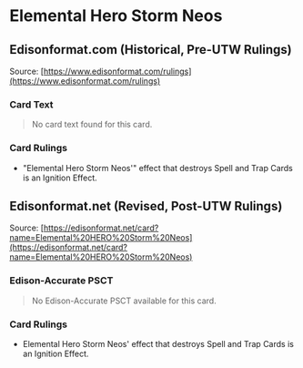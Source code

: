 # Elemental Hero Storm Neos

## Edisonformat.com (Historical, Pre-UTW Rulings)

Source: [https://www.edisonformat.com/rulings](https://www.edisonformat.com/rulings)

### Card Text

> No card text found for this card.

### Card Rulings

*   "Elemental Hero Storm Neos'" effect that destroys Spell and Trap Cards is an Ignition Effect.

## Edisonformat.net (Revised, Post-UTW Rulings)

Source: [https://edisonformat.net/card?name=Elemental%20HERO%20Storm%20Neos](https://edisonformat.net/card?name=Elemental%20HERO%20Storm%20Neos)

### Edison-Accurate PSCT

> No Edison-Accurate PSCT available for this card.

### Card Rulings

*   Elemental Hero Storm Neos' effect that destroys Spell and Trap Cards is an Ignition Effect.
            